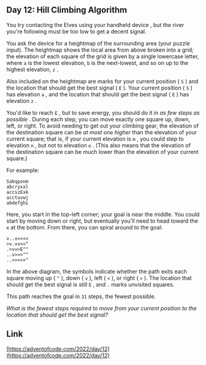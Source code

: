 ## Day 12: Hill Climbing Algorithm

You try contacting the Elves using your handheld device , but the river you're following must be too low to get a decent signal.

You ask the device for a heightmap of the surrounding area (your puzzle input). The heightmap shows the local area from above broken into a grid; the elevation of each square of the grid is given by a single lowercase letter, where `a` is the lowest elevation, `b` is the next-lowest, and so on up to the highest elevation, `z` .

Also included on the heightmap are marks for your current position ( `S` ) and the location that should get the best signal ( `E` ). Your current position ( `S` ) has elevation `a` , and the location that should get the best signal ( `E` ) has elevation `z` .

You'd like to reach `E` , but to save energy, you should do it in _as few steps as possible_ . During each step, you can move exactly one square up, down, left, or right. To avoid needing to get out your climbing gear, the elevation of the destination square can be _at most one higher_ than the elevation of your current square; that is, if your current elevation is `m` , you could step to elevation `n` , but not to elevation `o` . (This also means that the elevation of the destination square can be much lower than the elevation of your current square.)

For example:

```
Sabqponm
abcryxxl
accszExk
acctuvwj
abdefghi
```

Here, you start in the top-left corner; your goal is near the middle. You could start by moving down or right, but eventually you'll need to head toward the `e` at the bottom. From there, you can spiral around to the goal:

```
v..v<<<<
>v.vv<<^
.>vv>E^^
..v>>>^^
..>>>>>^
```

In the above diagram, the symbols indicate whether the path exits each square moving up ( `^` ), down ( `v` ), left ( `<` ), or right ( `>` ). The location that should get the best signal is still `E` , and `.` marks unvisited squares.

This path reaches the goal in `31` steps, the fewest possible.

_What is the fewest steps required to move from your current position to the location that should get the best signal?_

## Link

[https://adventofcode.com/2022/day/12](https://adventofcode.com/2022/day/12)
